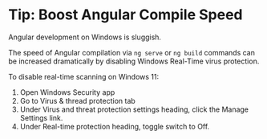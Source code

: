 Tip: Boost Angular Compile Speed
================================

Angular development on Windows is sluggish. 

The speed of Angular compilation via `ng serve` or `ng build` commands can be increased dramatically by disabling Windows Real-Time virus protection. 

To disable real-time scanning on Windows 11:

1. Open Windows Security app
2. Go to Virus & thread protection tab
3. Under Virus and threat protection settings heading, click the Manage Settings link.
4. Under Real-time protection heading, toggle switch to Off.